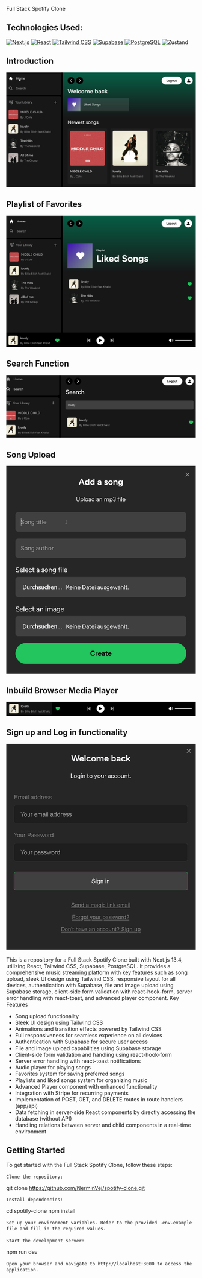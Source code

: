 Full Stack Spotify Clone

## Technologies Used:

[![Next.js](https://img.shields.io/badge/-Next.js-000000?logo=next.js&logoColor=white&style=for-the-badge)](https://nextjs.org/)
[![React](https://img.shields.io/badge/-React-61DAFB?logo=react&logoColor=white&style=for-the-badge)](https://reactjs.org/)
[![Tailwind CSS](https://img.shields.io/badge/-Tailwind%20CSS-38B2AC?logo=tailwind-css&logoColor=white&style=for-the-badge)](https://tailwindcss.com/)
[![Supabase](https://img.shields.io/badge/-Supabase-003B68?logo=supabase&logoColor=white&style=for-the-badge)](https://supabase.io/)
[![PostgreSQL](https://img.shields.io/badge/-PostgreSQL-336791?logo=postgresql&logoColor=white&style=for-the-badge)](https://www.postgresql.org/)
![Zustand](https://img.shields.io/badge/-Zustand-FFD43B?logo=react&logoColor=white&style=for-the-badge)


## Introduction

![](Attachments/SpotifyCloneHome.png)

## Playlist of Favorites

![](Attachments/LikedSongsPlaylist.png)

## Search Function

![](Attachments/SearchFunction.png)

## Song Upload

![](Attachments/SongUpload.png)

## Inbuild Browser Media Player

![](Attachments/MediaPlayer.png)

## Sign up and Log in functionality

![](Attachments/LoginPage.png)

This is a repository for a Full Stack Spotify Clone built with Next.js 13.4, utilizing React, Tailwind CSS, Supabase, PostgreSQL. It provides a comprehensive music streaming platform with key features such as song upload, sleek UI design using Tailwind CSS, responsive layout for all devices, authentication with Supabase, file and image upload using Supabase storage, client-side form validation with react-hook-form, server error handling with react-toast, and advanced player component.
Key Features

- Song upload functionality
- Sleek UI design using Tailwind CSS
- Animations and transition effects powered by Tailwind CSS
- Full responsiveness for seamless experience on all devices
- Authentication with Supabase for secure user access
- File and image upload capabilities using Supabase storage
- Client-side form validation and handling using react-hook-form
- Server error handling with react-toast notifications
- Audio player for playing songs
- Favorites system for saving preferred songs
- Playlists and liked songs system for organizing music
- Advanced Player component with enhanced functionality
- Integration with Stripe for recurring payments
- Implementation of POST, GET, and DELETE routes in route handlers (app/api)
- Data fetching in server-side React components by directly accessing the database (without API)
- Handling relations between server and child components in a real-time environment

## Getting Started

To get started with the Full Stack Spotify Clone, follow these steps:

    Clone the repository:

git clone https://github.com/NerminVej/spotify-clone.git

    Install dependencies:

cd spotify-clone
npm install

    Set up your environment variables. Refer to the provided .env.example file and fill in the required values.

    Start the development server:

npm run dev

    Open your browser and navigate to http://localhost:3000 to access the application.
